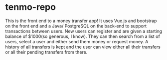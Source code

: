 # tenmo-repo

This is the front end to a money transfer app! It uses Vue.js and bootstrap on the front end and a Java/ PostgreSQL on the back-end to support transactions between users. New users can register and are given a starting balance of $1000(so generous, I know). They can then search from a list of users, select a user and either send them money or request money. A history of all transfers is kept and the user can view either all their transfers or all their pending transfers from there. 
